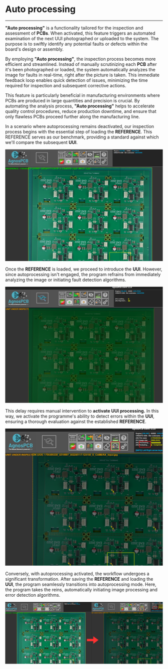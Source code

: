 # **Auto processing**
___

**"Auto processing"** is a functionality tailored for the inspection and assessment of **PCBs**. When activated, this feature triggers an automated examination of the next UUI photographed or uploaded to the system. The purpose is to swiftly identify any potential faults or defects within the board's design or assembly.

By employing **"Auto processing"**, the inspection process becomes more efficient and streamlined. Instead of manually scrutinizing each **PCB** after it's been photographed or loaded, the system automatically analyzes the image for faults in real-time, right after the picture is taken. This immediate feedback loop enables quick detection of issues, minimizing the time required for inspection and subsequent corrective actions.

This feature is particularly beneficial in manufacturing environments where PCBs are produced in large quantities and precision is crucial. By automating the analysis process, **"Auto processing"** helps to accelerate quality control procedures, reduce production downtime, and ensure that only flawless PCBs proceed further along the manufacturing line.

In a scenario where autoprocessing remains deactivated, our inspection process begins with the essential step of loading the **REFERENCE**. This REFERENCE serves as our benchmark, providing a standard against which we'll compare the subsequent **UUI**. 

![REFERENCE photo](assets/autoprocess-ref.png)

Once the **REFERENCE** is loaded, we proceed to introduce the **UUI**. However, since autoprocessing isn't engaged, the program refrains from immediately analyzing the image or initiating fault detection algorithms. 

![Processing UUI](assets/autprocessing.UUI.png)

This delay requires manual intervention to **activate UUI processing.** In this way, we activate the programme's ability to detect errors within the **UUI**, ensuring a thorough evaluation against the established **REFERENCE**.

![UUI with errors and autoprocess on](assets/Autoprocess-faults.png)

Conversely, with autoprocessing activated, the workflow undergoes a significant transformation. After saving the **REFERENCE** and loading the **UUI**, the program seamlessly transitions into autoprocessing mode. Here, the program takes the reins, automatically initiating image processing and error detection algorithms. 

![Reference photo to UUI photo automatically processed](assets/autoprocess-auto.png)

